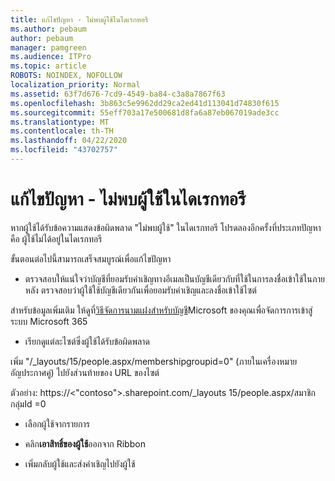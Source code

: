 ```yaml
---
title: แก้ไขปัญหา - ไม่พบผู้ใช้ในไดเรกทอรี
ms.author: pebaum
author: pebaum
manager: pamgreen
ms.audience: ITPro
ms.topic: article
ROBOTS: NOINDEX, NOFOLLOW
localization_priority: Normal
ms.assetid: 63f7d676-7cd9-4549-ba84-c3a8a7867f63
ms.openlocfilehash: 3b863c5e9962dd29ca2ed41d113041d74830f615
ms.sourcegitcommit: 55eff703a17e500681d8fa6a87eb067019ade3cc
ms.translationtype: MT
ms.contentlocale: th-TH
ms.lasthandoff: 04/22/2020
ms.locfileid: "43702757"
---
```

# <a name="troubleshoot-issue---user-not-found-in-directory"></a>แก้ไขปัญหา - ไม่พบผู้ใช้ในไดเรกทอรี

หากผู้ใช้ได้รับข้อความแสดงข้อผิดพลาด "ไม่พบผู้ใช้" ในไดเรกทอรี โปรดลองอีกครั้งที่ประเภทปัญหาคือ ผู้ใช้ไม่ได้อยู่ในไดเรกทอรี

ขั้นตอนต่อไปนี้สามารถเสร็จสมบูรณ์เพื่อแก้ไขปัญหา

- ตรวจสอบให้แน่ใจว่าบัญชีที่ยอมรับคําเชิญทางอีเมลเป็นบัญชีเดียวกับที่ใช้ในการลงชื่อเข้าใช้ในภายหลัง ตรวจสอบว่าผู้ใช้ใช้บัญชีเดียวกันเพื่อยอมรับคําเชิญและลงชื่อเข้าใช้ไซต์ 

สําหรับข้อมูลเพิ่มเติม ให้ดูที่[วิธีจัดการนามแฝงสําหรับบัญชี</a>Microsoft ของคุณเพื่อจัดการการเข้าสู่ระบบ Microsoft 365](https://support.microsoft.com/help/12407/microsoft-account-how-to-manage-aliases) 

- เรียกดูแต่ละไซต์ซึ่งผู้ใช้ได้รับข้อผิดพลาด 

เพิ่ม "/_layouts/15/people.aspx/membershipgroupid=0" (ภายในเครื่องหมายอัญประกาศคู่) ไปยังส่วนท้ายของ URL ของไซต์ 

ตัวอย่าง: https://<"contoso">.sharepoint.com/_layouts 15/people.aspx/สมาชิกกลุ่มId =0

- เลือกผู้ใช้จากรายการ

- คลิก**เอาสิทธิ์ของผู้ใช้**ออกจาก Ribbon 
-  เพิ่มกลับผู้ใช้และส่งคําเชิญไปยังผู้ใช้

